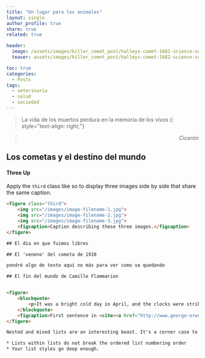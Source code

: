 ```yaml
---
title: "Un lugar para los animales"
layout: single
author_profile: true
share: true
related: true

header:
  image: /assets/images/killer_comet_post/halleys-comet-1682-science-source.jpg
  teaser: assets/images/killer_comet_post/halleys-comet-1682-science-source.jpg

toc: true
categories:
  - Posts
tags:
  - veterinaria
  - salud
  - sociedad
---
```


> La vida de los muertos perdura en la memoria de los vivos
{: style="text-align: right;"}

> <cite style="text-align: right; display: block;">Cicerón</cite>

## Los cometas y el destino del mundo

#### Three Up

Apply the `third` class like so to display three images side by side that share the same caption.

```html
<figure class="third">
	<img src="/images/image-filename-1.jpg">
	<img src="/images/image-filename-2.jpg">
	<img src="/images/image-filename-3.jpg">
	<figcaption>Caption describing these three images.</figcaption>
</figure>

## El día en que fuimos libres

## El 'veneno' del cometa de 1910

pondré algo de texto aquí no más para ver como va quedando

## El fin del mundo de Camille Flammarion


<figure>
    <blockquote>
        <p>It was a bright cold day in April, and the clocks were striking thirteen.</p>
    </blockquote>
    <figcaption>First sentence in <cite><a href="http://www.george-orwell.org/1984/0.html">Nineteen Eighty-Four</a></cite> by George Orwell (Part 1, Chapter 1).</figcaption>
</figure>

Nested and mixed lists are an interesting beast. It's a corner case to make sure that

* Lists within lists do not break the ordered list numbering order
* Your list styles go deep enough.
